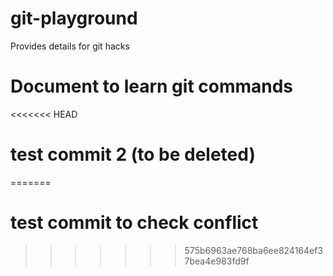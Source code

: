 # git-playground
Provides details for git hacks

# Document to learn git commands

<<<<<<< HEAD
# test commit 2 (to be deleted)
=======
# test commit to check conflict
>>>>>>> 575b6963ae768ba6ee824164ef37bea4e983fd9f
